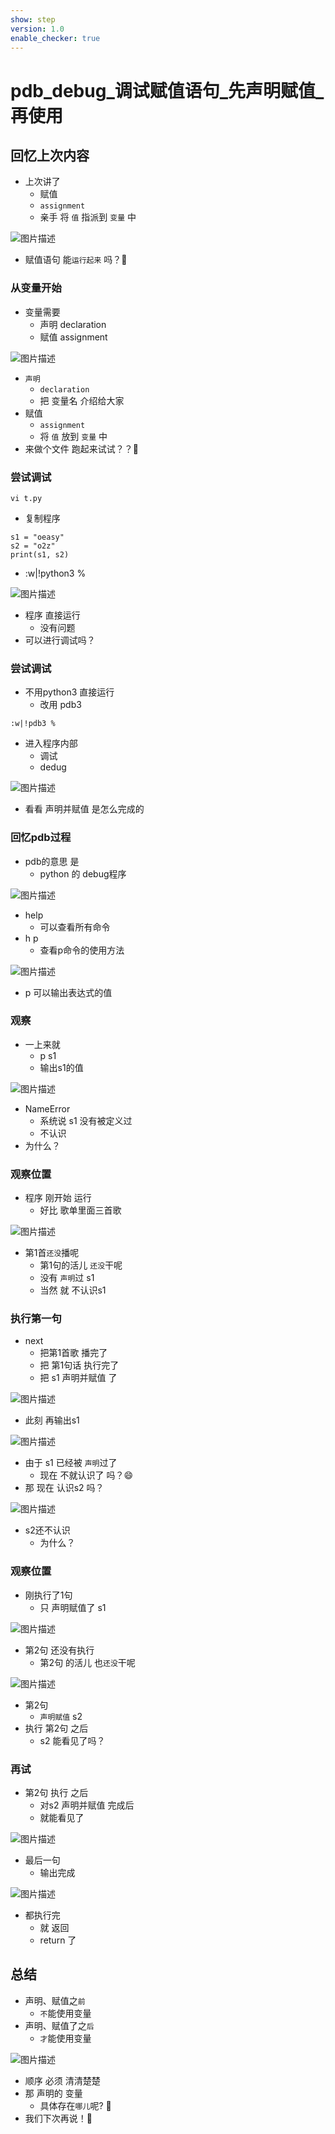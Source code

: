 ```yaml
---
show: step
version: 1.0
enable_checker: true
---
```


#  pdb_debug_调试赋值语句_先声明赋值_再使用 

## 回忆上次内容

- 上次讲了 
	- 赋值
	- `assignment`
    - 亲手 将 `值` 指派到 `变量` 中

![图片描述](https://doc.shiyanlou.com/courses/3584/labs/2954591/uid1190679-20241026-1729950177713) 

- 赋值语句 能`运行起来` 吗？🤔

### 从变量开始

- 变量需要
	- 声明 declaration 
	- 赋值 assignment

![图片描述](https://doc.shiyanlou.com/courses/3584/labs/2957115/uid1190679-20241027-1729992840446) 

- `声明` 
  - `declaration`
  - 把 变量名 介绍给大家
- 赋值 
	-  `assignment`
    - 将 `值` 放到 `变量` 中
- 来做个文件 跑起来试试？？🤔

### 尝试调试

```
vi t.py
```

- 复制程序

```
s1 = "oeasy"
s2 = "o2z"
print(s1, s2)
```

- :w|!python3 %

![图片描述](https://doc.shiyanlou.com/courses/3584/labs/2686345/uid1190679-20241025-1729861367056)

- 程序 直接运行
	- 没有问题
- 可以进行调试吗？

### 尝试调试

- 不用python3 直接运行
	- 改用 pdb3 

``` 
:w|!pdb3 %
```

- 进入程序内部 
	- 调试	
	- dedug

![图片描述](https://doc.shiyanlou.com/courses/3584/labs/2686345/uid1190679-20241025-1729861462782) 

- 看看 声明并赋值 是怎么完成的

### 回忆pdb过程

- pdb的意思 是
	- python 的 debug程序

![图片描述](https://doc.shiyanlou.com/courses/3584/labs/2686345/uid1190679-20241025-1729861623009) 

- help 
	- 可以查看所有命令
- h p
	- 查看p命令的使用方法

![图片描述](https://doc.shiyanlou.com/courses/3584/labs/2686345/uid1190679-20241025-1729861637595) 

- p 可以输出表达式的值

### 观察

- 一上来就
	- p s1
	- 输出s1的值

![图片描述](https://doc.shiyanlou.com/courses/3584/labs/2686345/uid1190679-20241025-1729862201651) 

- NameError
	- 系统说 s1 没有被定义过
	- 不认识
- 为什么？

### 观察位置

- 程序 刚开始 运行
	- 好比 歌单里面三首歌

![图片描述](https://doc.shiyanlou.com/courses/3584/labs/2686345/uid1190679-20241025-1729862183977) 

- 第1首`还没`播呢
	- 第1句的活儿 `还没`干呢
	- 没有 `声明`过 s1
	- 当然 就 不认识s1

### 执行第一句

- next
	- 把第1首歌 播完了
	- 把 第1句话 执行完了
	- 把 s1 声明并赋值 了

![图片描述](https://doc.shiyanlou.com/courses/3584/labs/2686345/uid1190679-20241025-1729862117179) 

- 此刻 再输出s1

![图片描述](https://doc.shiyanlou.com/courses/3584/labs/2686345/uid1190679-20241025-1729862348005)

- 由于 s1 已经被 `声明`过了
	- 现在 不就认识了 吗？😄
- 那 现在 认识s2 吗？

![图片描述](https://doc.shiyanlou.com/courses/3584/labs/2686345/uid1190679-20241025-1729862403621)

- s2还不认识
	- 为什么？

### 观察位置

- 刚执行了1句
	- 只 声明赋值了 s1 

![图片描述](https://doc.shiyanlou.com/courses/3584/labs/2686345/uid1190679-20241025-1729862536006) 

- 第2句 还没有执行
	- 第2句 的活儿 也`还没`干呢

![图片描述](https://doc.shiyanlou.com/courses/3584/labs/2686345/uid1190679-20241025-1729862559408)

- 第2句 
	- `声明赋值` s2
- 执行 第2句 之后
	- s2 能看见了吗？ 

### 再试

- 第2句 执行 之后
	- 对s2 声明并赋值 完成后
	- 就能看见了

![图片描述](https://doc.shiyanlou.com/courses/3584/labs/2686345/uid1190679-20241025-1729862680323) 

- 最后一句
	- 输出完成

![图片描述](https://doc.shiyanlou.com/courses/3584/labs/2686345/uid1190679-20241025-1729862712419)

- 都执行完 
	- 就 返回
	- return 了

## 总结

- 声明、赋值之`前`
	- `不`能使用变量
- 声明、赋值了之`后`
	- `才`能使用变量

![图片描述](https://doc.shiyanlou.com/courses/3584/labs/2686345/uid1190679-20241025-1729862796002) 

- 顺序 必须 清清楚楚
- 那 声明的 变量 
	- 具体存在`哪儿`呢? 🤔
- 我们下次再说！👋
